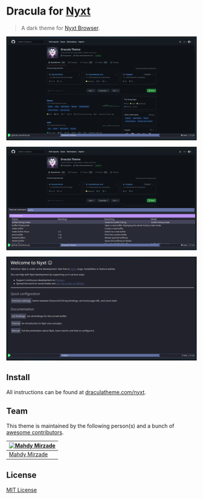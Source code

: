 # Dracula for [Nyxt](https://nyxt.atlas.engineer/)

> A dark theme for [Nyxt Browser](https://nyxt.atlas.engineer/).

![Screenshot](./screenshot.png)
  
![Second Screenshot](./screenshot.1.png)
  
![Third Screenshot](./screenshot.2.png)


## Install

All instructions can be found at [draculatheme.com/nyxt](https://draculatheme.com/nyxt).

## Team

This theme is maintained by the following person(s) and a bunch of [awesome contributors](https://github.com/dracula/qbittorrent/graphs/contributors).

[![Mahdy Mirzade](https://github.com/mahdymirzade.png?size=100)](https://github.com/mahdymirzade) |
--- |
[Mahdy Mirzade](https://github.com/mahdymirzade) |

## License

[MIT License](./LICENSE)

